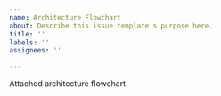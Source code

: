 ```yaml
---
name: Architecture Flowchart
about: Describe this issue template's purpose here.
title: ''
labels: ''
assignees: ''

---
```


Attached architecture flowchart

